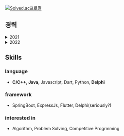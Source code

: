 [![Solved.ac프로필](http://mazassumnida.wtf/api/generate_badge?boj=whquddn55)](https://solved.ac/whquddn55)

## 경력
<details>
  <summary>2021</summary>

  * 제4회 부산대학교 창의융합SW해커톤 장려상
    - 백엔드(Docker + ExpressJs + ElasticSearch)
  * 2021 PNU 대학생 프로그래밍 경진대회 대상
  * 2021 대학생 프로그래밍 경시대회(ICPC) 본선 진출(36th)
  * 2021 삼성전자 대학생 프로그래밍 경진대회(SCPC) 본선 진출

</details>

<details>
  <summary>2022</summary>

  * 2022 전국 대학생 프로그래밍 대회 동아리 연합 여름 대회(UCPC) 본선 진출
  * 2022 전국 대학생 프로그래밍 대회 동아리 연합 여름 대회(UCPC) 특별상 수상
  * 2022 삼성전자 대학생 프로그래밍 경진대회(SCPC) 본선 진출
  * 2022 제3회 AI·블록체인 아이디어 경진대회 우수상 수상
  * 2022 부산코딩경진대회 대학부 2위
  * 2022 제 2회 부산대학교 프로그래밍 대회 Coderace 문제 출제
    - https://www.acmicpc.net/problem/25577
    - https://www.acmicpc.net/problem/25579

  * ~~2022 PNU 대학생 프로그래밍 경진대회 대상~~
  * ~~2022 대학생 프로그래밍 경시대회(ICPC) 본선 진출~~
  
</details>

##  Skills
### language
* **C/C++, Java**, Javascript, Dart, Python, **Delphi**
### framework
* SpringBoot, ExpressJs, Flutter, Delphi(seriously?)
### interested in
* Algorithm, Problem Solving, Competitive Progrmming

